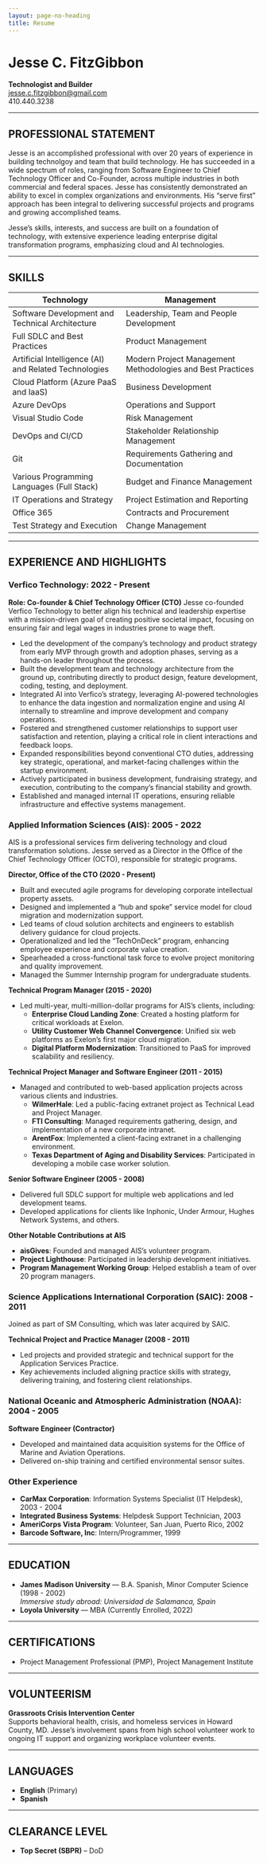```yaml
---
layout: page-no-heading
title: Resume
---
```


# Jesse C. FitzGibbon

**Technologist and Builder**  
[jesse.c.fitzgibbon@gmail.com](mailto:jesse.c.fitzgibbon@gmail.com)  
410.440.3238

---

## PROFESSIONAL STATEMENT

Jesse is an accomplished professional with over 20 years of experience in building technolgoy and team that build technology. He has succeeded in a wide spectrum of roles, ranging from Software Engineer to Chief Technology Officer and Co-Founder, across multiple industries in both commercial and federal spaces. Jesse has consistently demonstrated an ability to excel in complex organizations and environments. His “serve first” approach has been integral to delivering successful projects and programs and growing accomplished teams.

Jesse’s skills, interests, and success are built on a foundation of technology, with extensive experience leading enterprise digital transformation programs, emphasizing cloud and AI technologies.

---

## SKILLS

| **Technology** | **Management** |
| --- | --- |
| Software Development and Technical Architecture | Leadership, Team and People Development |
| Full SDLC and Best Practices | Product Management |
| Artificial Intelligence (AI) and Related Technologies | Modern Project Management Methodologies and Best Practices |
| Cloud Platform (Azure PaaS and IaaS) | Business Development |
| Azure DevOps| Operations and Support |
| Visual Studio Code | Risk Management |
| DevOps and CI/CD  | Stakeholder Relationship Management |
| Git | Requirements Gathering and Documentation |
| Various Programming Languages (Full Stack) | Budget and Finance Management |
| IT Operations and Strategy | Project Estimation and Reporting |
| Office 365| Contracts and Procurement |
| Test Strategy and Execution | Change Management |

---

## EXPERIENCE AND HIGHLIGHTS

### Verfico Technology: 2022 - Present
**Role: Co-founder & Chief Technology Officer (CTO)**
Jesse co-founded Verfico Technology to better align his technical and leadership expertise with a mission-driven goal of creating positive societal impact, focusing on ensuring fair and legal wages in industries prone to wage theft.

- Led the development of the company’s technology and product strategy from early MVP through growth and adoption phases, serving as a hands-on leader throughout the process.
- Built the development team and technology architecture from the ground up, contributing directly to product design, feature development, coding, testing, and deployment.
- Integrated AI into Verfico’s strategy, leveraging AI-powered technologies to enhance the data ingestion and normalization engine and using AI internally to streamline and improve development and company operations.
- Fostered and strengthened customer relationships to support user satisfaction and retention, playing a critical role in client interactions and feedback loops.
- Expanded responsibilities beyond conventional CTO duties, addressing key strategic, operational, and market-facing challenges within the startup environment.
- Actively participated in business development, fundraising strategy, and execution, contributing to the company’s financial stability and growth.
- Established and managed internal IT operations, ensuring reliable infrastructure and effective systems management.

### Applied Information Sciences (AIS): 2005 - 2022  
AIS is a professional services firm delivering technology and cloud transformation solutions. Jesse served as a Director in the Office of the Chief Technology Officer (OCTO), responsible for strategic programs.

**Director, Office of the CTO (2020 - Present)**  
- Built and executed agile programs for developing corporate intellectual property assets.
- Designed and implemented a “hub and spoke” service model for cloud migration and modernization support.
- Led teams of cloud solution architects and engineers to establish delivery guidance for cloud projects.
- Operationalized and led the “TechOnDeck” program, enhancing employee experience and corporate value creation.
- Spearheaded a cross-functional task force to evolve project monitoring and quality improvement.
- Managed the Summer Internship program for undergraduate students.

**Technical Program Manager (2015 - 2020)**  
- Led multi-year, multi-million-dollar programs for AIS’s clients, including:
  - **Enterprise Cloud Landing Zone**: Created a hosting platform for critical workloads at Exelon.
  - **Utility Customer Web Channel Convergence**: Unified six web platforms as Exelon’s first major cloud migration.
  - **Digital Platform Modernization**: Transitioned to PaaS for improved scalability and resiliency.

**Technical Project Manager and Software Engineer (2011 - 2015)**  
- Managed and contributed to web-based application projects across various clients and industries.
  - **WilmerHale**: Led a public-facing extranet project as Technical Lead and Project Manager.
  - **FTI Consulting**: Managed requirements gathering, design, and implementation of a new corporate intranet.
  - **ArentFox**: Implemented a client-facing extranet in a challenging environment.
  - **Texas Department of Aging and Disability Services**: Participated in developing a mobile case worker solution.

**Senior Software Engineer (2005 - 2008)**  
- Delivered full SDLC support for multiple web applications and led development teams.
- Developed applications for clients like Inphonic, Under Armour, Hughes Network Systems, and others.

**Other Notable Contributions at AIS**  
- **aisGives**: Founded and managed AIS’s volunteer program.
- **Project Lighthouse**: Participated in leadership development initiatives.
- **Program Management Working Group**: Helped establish a team of over 20 program managers.

### Science Applications International Corporation (SAIC): 2008 - 2011  
Joined as part of SM Consulting, which was later acquired by SAIC.

**Technical Project and Practice Manager (2008 - 2011)**  
- Led projects and provided strategic and technical support for the Application Services Practice.
- Key achievements included aligning practice skills with strategy, delivering training, and fostering client relationships.

### National Oceanic and Atmospheric Administration (NOAA): 2004 - 2005  
**Software Engineer (Contractor)**  
- Developed and maintained data acquisition systems for the Office of Marine and Aviation Operations.
- Delivered on-ship training and certified environmental sensor suites.

### Other Experience  
- **CarMax Corporation**: Information Systems Specialist (IT Helpdesk), 2003 - 2004
- **Integrated Business Systems**: Helpdesk Support Technician, 2003
- **AmeriCorps Vista Program**: Volunteer, San Juan, Puerto Rico, 2002
- **Barcode Software, Inc**: Intern/Programmer, 1999

---

## EDUCATION

- **James Madison University** — B.A. Spanish, Minor Computer Science (1998 - 2002)  
  *Immersive study abroad: Universidad de Salamanca, Spain*
- **Loyola University** — MBA (Currently Enrolled, 2022)

---

## CERTIFICATIONS

- Project Management Professional (PMP), Project Management Institute

---

## VOLUNTEERISM

**Grassroots Crisis Intervention Center**  
Supports behavioral health, crisis, and homeless services in Howard County, MD. Jesse’s involvement spans from high school volunteer work to ongoing IT support and organizing workplace volunteer events.

---

## LANGUAGES

- **English** (Primary)
- **Spanish**

---

## CLEARANCE LEVEL

- **Top Secret (SBPR)** – DoD